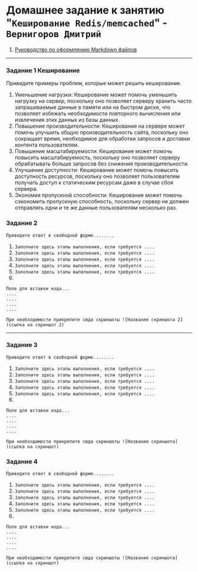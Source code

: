 # Домашнее задание к занятию "`Кеширование Redis/memcached`" - `Вернигоров Дмитрий`
   
1. [Руководство по оформлению Markdown файлов](https://gist.github.com/Jekins/2bf2d0638163f1294637#Code)

---

### Задание 1 Кеширование
Приведите примеры проблем, которые может решить кеширование.

1. Уменьшение нагрузки: Кеширование  может помочь уменьшить нагрузку на сервер, поскольку оно позволяет серверу хранить часто запрашиваемые данные в памяти или на быстром диске, что позволяет избежать необходимости повторного вычисления или извлечения этих данных из базы данных.
2. Повышение производительности: Кеширование на сервере может помочь улучшить общую производительность сайта, поскольку оно сокращает время, необходимое для обработки запросов и доставки контента пользователям.
3. Повышение масштабируемости: Кеширование  может помочь повысить масштабируемость, поскольку оно позволяет серверу обрабатывать больше запросов без снижения производительности.
4. Улучшение доступности: Кеширование  может помочь повысить доступность ресурсов, поскольку оно позволяет пользователям получать доступ к статическим ресурсам даже в случае сбоя сервера.
5. Экономия пропускной способности: Кеширование  может помочь сэкономить пропускную способность, поскольку сервер не должен отправлять одни и те же данные пользователям несколько раз.

### Задание 2

`Приведите ответ в свободной форме........`

1. `Заполните здесь этапы выполнения, если требуется ....`
2. `Заполните здесь этапы выполнения, если требуется ....`
3. `Заполните здесь этапы выполнения, если требуется ....`
4. `Заполните здесь этапы выполнения, если требуется ....`
5. `Заполните здесь этапы выполнения, если требуется ....`
6. 

```
Поле для вставки кода...
....
....
....
....
```

`При необходимости прикрепитe сюда скриншоты
![Название скриншота 2](ссылка на скриншот 2)`


---

### Задание 3

`Приведите ответ в свободной форме........`

1. `Заполните здесь этапы выполнения, если требуется ....`
2. `Заполните здесь этапы выполнения, если требуется ....`
3. `Заполните здесь этапы выполнения, если требуется ....`
4. `Заполните здесь этапы выполнения, если требуется ....`
5. `Заполните здесь этапы выполнения, если требуется ....`
6. 

```
Поле для вставки кода...
....
....
....
....
```

`При необходимости прикрепитe сюда скриншоты
![Название скриншота](ссылка на скриншот)`

### Задание 4

`Приведите ответ в свободной форме........`

1. `Заполните здесь этапы выполнения, если требуется ....`
2. `Заполните здесь этапы выполнения, если требуется ....`
3. `Заполните здесь этапы выполнения, если требуется ....`
4. `Заполните здесь этапы выполнения, если требуется ....`
5. `Заполните здесь этапы выполнения, если требуется ....`
6. 

```
Поле для вставки кода...
....
....
....
....
```

`При необходимости прикрепитe сюда скриншоты
![Название скриншота](ссылка на скриншот)`
